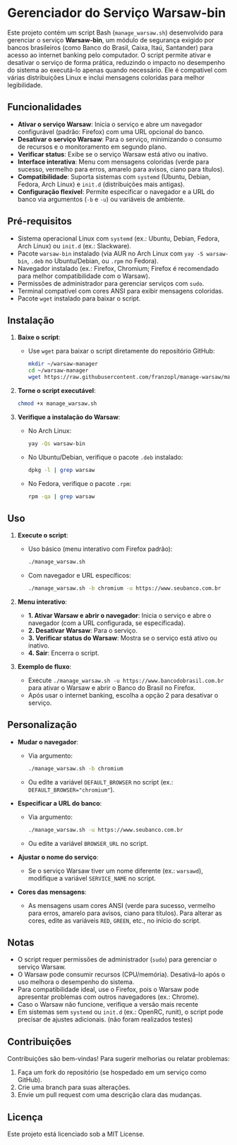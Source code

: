 # Gerenciador do Serviço Warsaw-bin

Este projeto contém um script Bash (`manage_warsaw.sh`) desenvolvido para gerenciar o serviço **Warsaw-bin**, um módulo de segurança exigido por bancos brasileiros (como Banco do Brasil, Caixa, Itaú, Santander) para acesso ao internet banking pelo computador. O script permite ativar e desativar o serviço de forma prática, reduzindo o impacto no desempenho do sistema ao executá-lo apenas quando necessário. Ele é compatível com várias distribuições Linux e inclui mensagens coloridas para melhor legibilidade.

## Funcionalidades

- **Ativar o serviço Warsaw**: Inicia o serviço e abre um navegador configurável (padrão: Firefox) com uma URL opcional do banco.
- **Desativar o serviço Warsaw**: Para o serviço, minimizando o consumo de recursos e o monitoramento em segundo plano.
- **Verificar status**: Exibe se o serviço Warsaw está ativo ou inativo.
- **Interface interativa**: Menu com mensagens coloridas (verde para sucesso, vermelho para erros, amarelo para avisos, ciano para títulos).
- **Compatibilidade**: Suporta sistemas com `systemd` (Ubuntu, Debian, Fedora, Arch Linux) e `init.d` (distribuições mais antigas).
- **Configuração flexível**: Permite especificar o navegador e a URL do banco via argumentos (`-b` e `-u`) ou variáveis de ambiente.

## Pré-requisitos

- Sistema operacional Linux com `systemd` (ex.: Ubuntu, Debian, Fedora, Arch Linux) ou `init.d` (ex.: Slackware).
- Pacote `warsaw-bin` instalado (via AUR no Arch Linux com `yay -S warsaw-bin`, `.deb` no Ubuntu/Debian, ou `.rpm` no Fedora).
- Navegador instalado (ex.: Firefox, Chromium; Firefox é recomendado para melhor compatibilidade com o Warsaw).
- Permissões de administrador para gerenciar serviços com `sudo`.
- Terminal compatível com cores ANSI para exibir mensagens coloridas.
- Pacote `wget` instalado para baixar o script.

## Instalação

1. **Baixe o script**:

   - Use `wget` para baixar o script diretamente do repositório GitHub:

     ```bash
     mkdir ~/warsaw-manager
     cd ~/warsaw-manager
     wget https://raw.githubusercontent.com/franzopl/manage-warsaw/main/manage_warsaw.sh
     ```

2. **Torne o script executável**:

   ```bash
   chmod +x manage_warsaw.sh
   ```

3. **Verifique a instalação do Warsaw**:

   - No Arch Linux:

     ```bash
     yay -Qs warsaw-bin
     ```
   - No Ubuntu/Debian, verifique o pacote `.deb` instalado:

     ```bash
     dpkg -l | grep warsaw
     ```
   - No Fedora, verifique o pacote `.rpm`:

     ```bash
     rpm -qa | grep warsaw
     ```

## Uso

1. **Execute o script**:

   - Uso básico (menu interativo com Firefox padrão):

     ```bash
     ./manage_warsaw.sh
     ```
   - Com navegador e URL específicos:

     ```bash
     ./manage_warsaw.sh -b chromium -u https://www.seubanco.com.br
     ```

2. **Menu interativo**:

   - **1. Ativar Warsaw e abrir o navegador**: Inicia o serviço e abre o navegador (com a URL configurada, se especificada).
   - **2. Desativar Warsaw**: Para o serviço.
   - **3. Verificar status do Warsaw**: Mostra se o serviço está ativo ou inativo.
   - **4. Sair**: Encerra o script.

3. **Exemplo de fluxo**:

   - Execute `./manage_warsaw.sh -u https://www.bancodobrasil.com.br` para ativar o Warsaw e abrir o Banco do Brasil no Firefox.
   - Após usar o internet banking, escolha a opção 2 para desativar o serviço.

## Personalização

- **Mudar o navegador**:

  - Via argumento:

    ```bash
    ./manage_warsaw.sh -b chromium
    ```
  - Ou edite a variável `DEFAULT_BROWSER` no script (ex.: `DEFAULT_BROWSER="chromium"`).

- **Especificar a URL do banco**:

  - Via argumento:

    ```bash
    ./manage_warsaw.sh -u https://www.seubanco.com.br
    ```
  - Ou edite a variável `BROWSER_URL` no script.

- **Ajustar o nome do serviço**:

  - Se o serviço Warsaw tiver um nome diferente (ex.: `warsawd`), modifique a variável `SERVICE_NAME` no script.

- **Cores das mensagens**:

  - As mensagens usam cores ANSI (verde para sucesso, vermelho para erros, amarelo para avisos, ciano para títulos). Para alterar as cores, edite as variáveis `RED`, `GREEN`, etc., no início do script.

## Notas

- O script requer permissões de administrador (`sudo`) para gerenciar o serviço Warsaw.
- O Warsaw pode consumir recursos (CPU/memória). Desativá-lo após o uso melhora o desempenho do sistema.
- Para compatibilidade ideal, use o Firefox, pois o Warsaw pode apresentar problemas com outros navegadores (ex.: Chrome).
- Caso o Warsaw não funcione, verifique a versão mais recente
- Em sistemas sem `systemd` ou `init.d` (ex.: OpenRC, runit), o script pode precisar de ajustes adicionais. (não foram realizados testes)

## Contribuições

Contribuições são bem-vindas! Para sugerir melhorias ou relatar problemas:

1. Faça um fork do repositório (se hospedado em um serviço como GitHub).
2. Crie uma branch para suas alterações.
3. Envie um pull request com uma descrição clara das mudanças.

## Licença

Este projeto está licenciado sob a MIT License.
